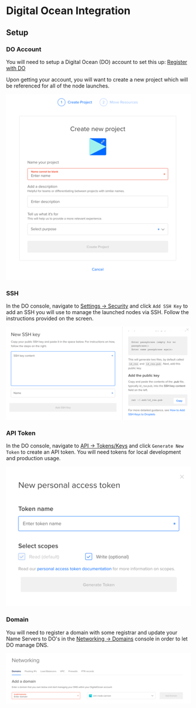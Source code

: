 # Digital Ocean Integration

## Setup

### DO Account
You will need to setup a Digital Ocean (DO) account to set this up: [Register with DO](https://cloud.digitalocean.com/registrations/new)

Upon getting your account, you will want to create a new project which will be referenced for all of the node launches.

![](img/new_project.png)

### SSH

In the DO console, navigate to [Settings -> Security](https://cloud.digitalocean.com/account/security) and click `Add SSH Key` to add an SSH you will use to manage the launched nodes via SSH. Follow the instructions provided on the screen.

![](img/add_ssh_key.png)

### API Token

In the DO console, navigate to [API -> Tokens/Keys](https://cloud.digitalocean.com/account/api/tokens) and click `Generate New Token` to create an API token. You will need tokens for local development and production usage.

![](img/new_api_token.png)

### Domain

You will need to register a domain with some registrar and update your Name Servers to DO's in the [Networking -> Domains](https://cloud.digitalocean.com/networking/domains) console in order to let DO manage DNS.

![](img/add_domain.png)
